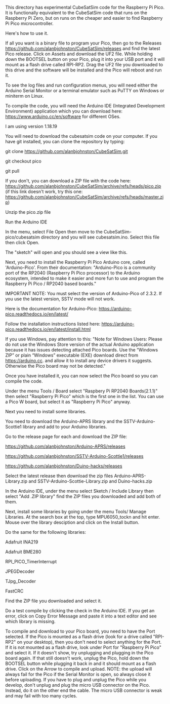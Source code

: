 This directory has experimental CubeSatSim code for the Raspberry Pi Pico.  It is functionally equivalent to the CubeSatSim code that runs on the Raspberry Pi Zero, but on runs on the cheaper and easier to find Raspberry Pi Pico microcontroller.

Here's how to use it.

If all you want is a binary file to program your Pico, then go to the Releases https://github.com/alanbjohnston/CubeSatSim/releases and find the latest Pico release.  Click on Assets and download the UF2 file.  While holding down the BOOTSEL button on your Pico, plug it into your USB port and it will mount as a flash drive called RPI-RP2.  Drag the UF2 file you downloaded to this drive and the software will be installed and the Pico will reboot and run it.

To see the log files and run configuration menus,  you will need either the Arduino Serial Monitor or a terminal emulator such as PuTTY on Windows or miniterm on Linux.

To compile the code, you will need the Arduino IDE (Integrated Development Environment) application which you can download here: https://www.arduino.cc/en/software for different OSes. 

I am using version 1.18.19
 
You will need to download the cubesatsim code on your computer.  If you have git installed, you can clone the repository by typing:

git clone https://github.com/alanbjohnston/CubeSatSim.git

git checkout pico

git pull

If you don't, you can download a ZIP file with the code here: https://github.com/alanbjohnston/CubeSatSim/archive/refs/heads/pico.zip (if this link doesn't work, try this one: https://github.com/alanbjohnston/CubeSatSim/archive/refs/heads/master.zip)

Unzip the pico.zip file

Run the Arduino IDE

In the menu, select File Open then move to the CubeSatSim-pico/cubesatsim directory and you will see cubesatsim.ino.  Select this file then click Open.

The "sketch" will open and you should see a view like this.

Next, you need to install the Raspberry Pi Pico Arduino core, called 'Arduino-Pico'. From their documentation: "Arduino-Pico is a community port of the RP2040 (Raspberry Pi Pico processor) to the Arduino ecosystem, intended to make it easier and more fun to use and program the Raspberry Pi Pico / RP2040 based boards."

IMPORTANT NOTE: You must select the version of Arduino-Pico of 2.3.2.  If you use the latest version, SSTV mode will not work.

Here is the documentation for Arduino-Pico: https://arduino-pico.readthedocs.io/en/latest/

Follow the installation instructions listed here: https://arduino-pico.readthedocs.io/en/latest/install.html

If you use Windows, pay attention to this: "Note for Windows Users: Please do not use the Windows Store version of the actual Arduino application because it has issues detecting attached Pico boards. Use the “Windows ZIP” or plain “Windows” executable (EXE) download direct from https://arduino.cc. and allow it to install any device drivers it suggests. Otherwise the Pico board may not be detected."

Once you have installed it, you can now select the Pico board so you can compile the code.

Under the menu Tools / Board select "Raspbery Pi RP2040 Boards(2.1.1)" then select "Raspberry Pi Pico" which is the first one in the list.  You can use a Pico W board, but select it as "Raspberry Pi Pico" anyway.

Next you need to install some libraries.

You need to download the Arduino-APRS library and the SSTV-Arduino-Scottie1 library and add to your Arduino libraries.

Go to the release page for each and download the ZIP file: 

https://github.com/alanbjohnston/Arduino-APRS/releases 

https://github.com/alanbjohnston/SSTV-Arduino-Scottie1/releases  

https://github.com/alanbjohnston/Duino-hacks/releases 

Select the latest release then download the zip files Arduino-APRS-Library.zip and SSTV-Arduino-Scottie-Library.zip and Duino-hacks.zip 

In the Arduino IDE, under the menu select Sketch / Include Library then select "Add .ZIP library" find the ZIP files you downloaded and add both of them.

Next, install some libraries by going under the menu Tools/ Manage Libraries.  At the search box at the top, type MPU6050_tockn and hit enter.  Mouse over the library desciption and click on the Install button.

Do the same for the following libraries:

Adafruit INA219

Adafruit BME280

RPI_PICO_TimerInterrupt

JPEGDecoder

TJpg_Decoder

FastCRC

Find the ZIP file you downloaded and select it.

Do a test compile by clicking the check in the Arduino IDE. If you get an error, click on Copy Error Message and paste it into a text editor and see which library is missing.

To compile and download to your Pico board, you need to have the Port selected.  If the Pico is mounted as a flash drive (look for a drive called "RPI-RP2" on your desktop), then you don't need to select anything for the Port.  If it is not mounted as a flash drive, look under Port for "Raspberry Pi Pico" and select it.  If it doesn't show, try unplugging and plugging in the Pico board again. If that still doesn't work, unplug the Pico, hold down the BOOTSEL button while plugging it back in and it should mount as a flash drive.  Click on the Arrow to compile and upload.  NOTE: the upload will always fail for the Pico if the Serial Monitor is open, so always close it before uploading.  If you have to plug and unplug the Pico while you develop, don't unplug and plug the micro USB connector on the Pico.  Instead, do it on the other end the cable.  The micro USB connector is weak and may fail with too many cycles.
